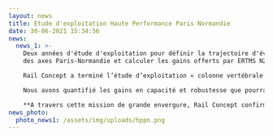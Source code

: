 ```yaml
---
layout: news
title: Etude d'exploitation Haute Performance Paris Normandie
date: 30-06-2021 15:34:56
news:
  news_1: >-
    Deux années d'étude d'exploitation pour définir la trajectoire d'évolution
    des axes Paris-Normandie et calculer les gains offerts par ERTMS N2 !**\

    Rail Concept a terminé l’étude d’exploitation « colonne vertébrale » de la démarche Haute Performance Paris-Normandie (HPPN).\

    Nous avons quantifié les gains en capacité et robustesse que pourraient apporter des optimisations de la signalisation, latérale ou avec déploiement d’ERTMS N2, dans le cadre de la modernisation de l’axe Paris-Le Havre. Puis nous avons analysé les évolutions d’offre post-EOLE envisagées par la Région, en bâtissant différents plans de transport (dont le scénario cible HPPN) sur l’ensemble de la région Normandie pour deux scénarios de signalisation (BAL et ERTMS N2) équipant l’axe Paris-Le Havre. Nous avons enfin évalué les besoins en matériel roulant et voies de remisage.\

    **A travers cette mission de grande envergure, Rail Concept confirme sa maitrise des problématiques d’exploitation sur des axes et nœuds denses, ainsi que sa capacité à construire un service horaire précis et robuste sur l’intégralité d’une région !**
news_photo:
  photo_news1: /assets/img/uploads/hppn.png
---
```

